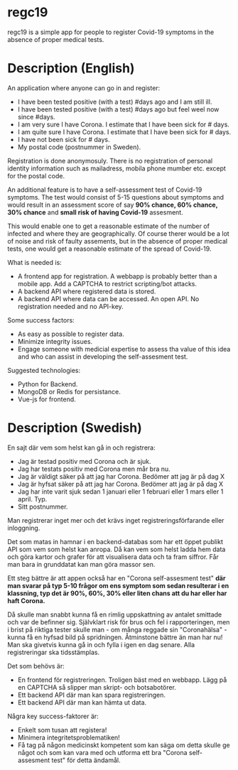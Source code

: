 # regc19

regc19 is a simple app for people to register Covid-19 symptoms in the absence of proper medical tests.

# Description (English)

An application where anyone can go in and register:

 * I have been tested positive (with a test) #days ago and I am still ill.
 * I have been tested positive (with a test) #days ago but feel weel now since #days.
 * I am very sure I have Corona. I estimate that I have been sick for # days.
 * I am quite sure I have Corona. I estimate that I have been sick for # days.
 * I have not been sick for # days.
 * My postal code (postnummer in Sweden).

Registration is done anonymosuly. There is no registration of personal identity information such as mailadress,
mobila phone mumber etc. except for the postal code.

An additional feature is to have a self-assessment test of Covid-19 symptoms. The test would consist of 5-15 questions about symptoms and would result in an assessment score of say **90% chance, 60% chance, 30% chance** and **small risk of having Covid-19** assesment.

This would enable one to get a reasonable estimate of the number of infected and where they are geographically. Of course therer would be a lot of noise and risk of faulty assements, but in the absence of proper medical tests, one would get a reasonable estimate of the spread of Covid-19.

What is needed is:

 * A frontend app for registration. A webbapp is probably better than a mobile app. Add a CAPTCHA to restrict scripting/bot attacks.
 * A backend API where registered data is stored.
 * A backend API where data can be accessed. An open API. No registration needed and no API-key.

Some success factors:

 * As easy as possible to register data.
 * Minimize integrity issues.
 * Engage someone with medicial expertise to assess tha value of this idea and who can assist in developing the self-assesment test.

Suggested technologies:

 * Python for Backend.
 * MongoDB or Redis for persistance.
 * Vue-js for frontend.
# Description (Swedish)

En sajt där vem som helst kan gå in och registrera:

 * Jag är testad positiv med Corona och är sjuk.
 * Jag har testats positiv med Corona men mår bra nu.
 * Jag är väldigt säker på att jag har Corona. Bedömer att jag är på dag X
 * Jag är hyfsat säker på att jag har Corona. Bedömer att jag är på dag X
 * Jag har inte varit sjuk sedan 1 januari eller 1 februari eller 1 mars eller 1 april. Typ.
 * Sitt postnummer.

Man registrerar inget mer och det krävs inget registreringsförfarande eller inloggning.

Det som matas in hamnar i en backend-databas som har ett öppet publikt API som vem som helst kan anropa. Då kan vem som helst ladda hem data och göra kartor och grafer för att visualisera data och ta fram siffror. Får man bara in grunddatat kan man göra massor sen.

Ett steg bättre är att appen också har en "Corona self-assesment test" **där man svarar på typ 5-10 frågor om ens symptom som sedan resulterar i en klassning, typ det är 90%, 60%, 30% eller liten chans att du har eller har haft Corona.**

Då skulle man snabbt kunna få en rimlig uppskattning av antalet smittade och var de befinner sig. Självklart risk för brus och fel i rapporteringen, men i brist på riktiga tester skulle man - om många reggade sin "Coronahälsa" - kunna få en hyfsad bild på spridningen. Åtminstone bättre än man har nu! Man ska givetvis kunna gå in och fylla i igen en dag senare. Alla registreringar ska tidsstämplas.

Det som behövs är:

 * En frontend för registreringen. Troligen bäst med en webbapp. Lägg på en CAPTCHA så slipper man skript- och botsabotörer.
 * Ett backend API där man kan spara registreringen.
 * Ett backend API där man kan hämta ut data.

Några key success-faktorer är:

 * Enkelt som tusan att registera!
 * Minimera integritetsproblematiken!
 * Få tag på någon medicinskt kompetent som kan säga om detta skulle ge något och som kan vara med och utforma ett bra "Corona self-assesment test" för detta ändamål.
